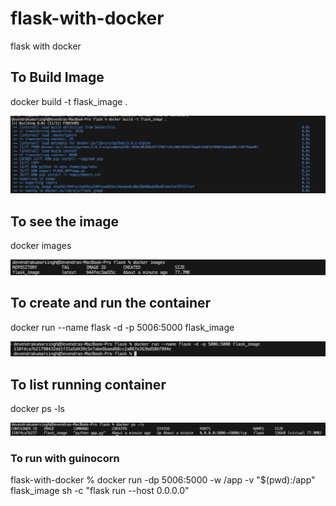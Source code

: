 # flask-with-docker
flask with docker

## To Build Image
docker build -t flask_image .

![Alt text](https://github.com/devendra631997/flask-with-docker/blob/main/images/docker_build.png)

## To see the image 
docker images

![Alt text](https://github.com/devendra631997/flask-with-docker/blob/main/images/docker_images.png)

## To create and run the container
docker run --name flask -d -p 5006:5000 flask_image

![Alt text](https://github.com/devendra631997/flask-with-docker/blob/main/images/docker_run.png)

## To list running container
docker ps -ls

![Alt text](https://github.com/devendra631997/flask-with-docker/blob/main/images/docker_ps.png)




### To run with guinocorn 
flask-with-docker % docker run -dp 5006:5000 -w /app -v "$(pwd):/app" flask_image sh -c "flask run --host 0.0.0.0"